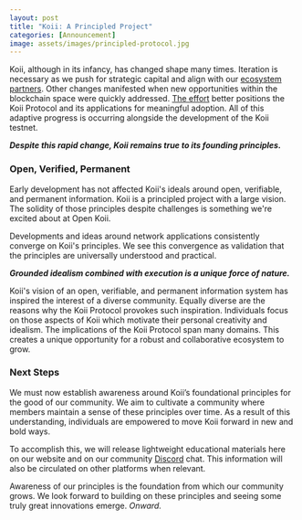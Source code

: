 ```yaml
---
layout: post
title: "Koii: A Principled Project"
categories: [Announcement]
image: assets/images/principled-protocol.jpg
---
```


Koii, although in its infancy, has changed shape many times. Iteration is necessary as we push for strategic capital and align with our [ecosystem partners](https://www.arweave.org/). Other changes manifested when new opportunities within the blockchain space were quickly addressed. [The effort](https://blog.openkoi.com/Yield-Farming-for-NFTs/) better positions the Koii Protocol and its applications for meaningful adoption. All of this adaptive progress is occurring alongside the development of the Koii testnet.

**_Despite this rapid change, Koii remains true to its founding principles._**

### Open, Verified, Permanent

Early development has not affected Koii's ideals around open, verifiable, and permanent information. Koii is a principled project with a large vision. The solidity of those principles despite challenges is something we're excited about at Open Koii.

Developments and ideas around network applications consistently converge on Koii's principles. We see this convergence as validation that the principles are universally understood and practical.

**_Grounded idealism combined with execution is a unique force of nature._**

Koii's vision of an open, verifiable, and permanent information system has inspired the interest of a diverse community. Equally diverse are the reasons why the Koii Protocol provokes such inspiration. Individuals focus on those aspects of Koii which motivate their personal creativity and idealism. The implications of the Koii Protocol span many domains. This creates a unique opportunity for a robust and collaborative ecosystem to grow.

### Next Steps

We must now establish awareness around Koii’s foundational principles for the good of our community. We aim to cultivate a community where members maintain a sense of these principles over time. As a result of this understanding, individuals are empowered to move Koii forward in new and bold ways.

To accomplish this, we will release lightweight educational materials here on our website and on our community [Discord](https://discord.gg/8Vmhj6VHsm) chat. This information will also be circulated on other platforms when relevant.

Awareness of our principles is the foundation from which our community grows. We look forward to building on these principles and seeing some truly great innovations emerge. _Onward._
